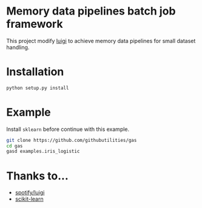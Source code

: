 # Memory data pipelines batch job framework

This project modify [luigi](https://github.com/spotify/luigi) to achieve memory data pipelines for small dataset handling.

# Installation

```sh
python setup.py install
```

# Example

Install `sklearn` before continue with this example.

```sh
git clone https://github.com/githubutilities/gas
cd gas
gasd examples.iris_logistic
```

# Thanks to...

* [spotify/luigi](https://github.com/spotify/luigi)
* [scikit-learn](https://github.com/scikit-learn/scikit-learn)
